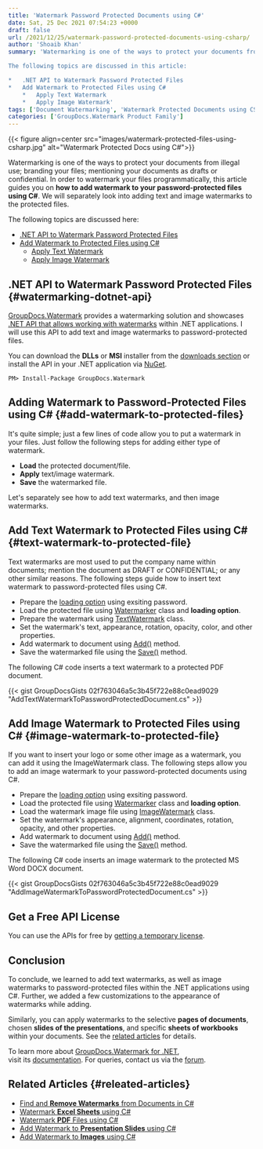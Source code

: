 ```yaml
---
title: 'Watermark Password Protected Documents using C#'
date: Sat, 25 Dec 2021 07:54:23 +0000
draft: false
url: /2021/12/25/watermark-password-protected-documents-using-csharp/
author: 'Shoaib Khan'
summary: 'Watermarking is one of the ways to protect your documents from illegal use; branding your files; mentioning your documents as drafts or confidential. In order to watermark your files programmatically, this article guides you on **how to add watermark to your password-protected files using C#**. We will separately look into adding text and image watermarks to the protected files.

The following topics are discussed in this article:

*   .NET API to Watermark Password Protected Files
*   Add Watermark to Protected Files using C#
    *   Apply Text Watermark
    *   Apply Image Watermark'
tags: ['Document Watermarking', 'Watermark Protected Documents using CSharp', 'Watermark Protected Files using CSharp', 'watermark using csharp', 'Watermarking API for .NET']
categories: ['GroupDocs.Watermark Product Family']
---
```




{{< figure align=center src="images/watermark-protected-files-using-csharp.jpg" alt="Watermark Protected Docs using C#">}}


Watermarking is one of the ways to protect your documents from illegal use; branding your files; mentioning your documents as drafts or confidential. In order to watermark your files programmatically, this article guides you on **how to add watermark to your password-protected files using C#**. We will separately look into adding text and image watermarks to the protected files.

The following topics are discussed here:

*   [.NET API to Watermark Password Protected Files](#watermarking-dotnet-api)
*   [Add Watermark to Protected Files using C#](#add-watermark-to-protected-files)
    *   [Apply Text Watermark](#text-watermark-to-protected-file)
    *   [Apply Image Watermark](#image-watermark-to-protected-file)

## .NET API to Watermark Password Protected Files {#watermarking-dotnet-api}

[GroupDocs.Watermark](https://products.groupdocs.com/watermark/) provides a watermarking solution and showcases [.NET API that allows working with watermarks](https://products.groupdocs.com/watermark/net/) within .NET applications. I will use this API to add text and image watermarks to password-protected files.

You can download the **DLLs** or **MSI** installer from the [downloads section](https://downloads.groupdocs.com/watermark) or install the API in your .NET application via [NuGet](https://www.nuget.org/packages/groupdocs.watermark).

```
PM> Install-Package GroupDocs.Watermark
```

## Adding Watermark to Password-Protected Files using C# {#add-watermark-to-protected-files}

It's quite simple; just a few lines of code allow you to put a watermark in your files. Just follow the following steps for adding either type of watermark.

*   **Load** the protected document/file.
*   **Apply** text/image watermark.
*   **Save** the watermarked file.

Let's separately see how to add text watermarks, and then image watermarks.

## Add Text Watermark to Protected Files using C# {#text-watermark-to-protected-file}

Text watermarks are most used to put the company name within documents; mention the document as DRAFT or CONFIDENTIAL; or any other similar reasons. The following steps guide how to insert text watermark to password-protected files using C#.

*   Prepare the [loading option](https://apireference.groupdocs.com/watermark/net/groupdocs.watermark.options/loadoptions) using exsiting password.
*   Load the protected file using [Watermarker](https://apireference.groupdocs.com/watermark/net/groupdocs.watermark/watermarker) class and **loading option**.
*   Prepare the watermark using [TextWatermark](https://apireference.groupdocs.com/watermark/net/groupdocs.watermark.watermarks/textwatermark) class.
*   Set the watermark's text, appearance, rotation, opacity, color, and other properties.
*   Add watermark to document using [Add()](https://apireference.groupdocs.com/watermark/net/groupdocs.watermark/watermarker/methods/add/index) method.
*   Save the watermarked file using the [Save()](https://apireference.groupdocs.com/watermark/net/groupdocs.watermark/watermarker/methods/save/index) method.

The following C# code inserts a text watermark to a protected PDF document.

{{< gist GroupDocsGists 02f763046a5c3b45f722e88c0ead9029 "AddTextWatermarkToPasswordProtectedDocument.cs" >}}

## Add Image Watermark to Protected Files using C# {#image-watermark-to-protected-file}

If you want to insert your logo or some other image as a watermark, you can add it using the ImageWatermark class. The following steps allow you to add an image watermark to your password-protected documents using C#.

*   Prepare the [loading option](https://apireference.groupdocs.com/watermark/net/groupdocs.watermark.options/loadoptions) using exsiting password.
*   Load the protected file using [Watermarker](https://apireference.groupdocs.com/watermark/net/groupdocs.watermark/watermarker) class and **loading option**.
*   Load the watermark image file using [ImageWatermark](https://apireference.groupdocs.com/watermark/net/groupdocs.watermark.watermarks/imagewatermark) class.
*   Set the watermark's appearance, alignment, coordinates, rotation, opacity, and other properties.
*   Add watermark to document using [Add()](https://apireference.groupdocs.com/watermark/net/groupdocs.watermark/watermarker/methods/add/index) method.
*   Save the watermarked file using the [Save()](https://apireference.groupdocs.com/watermark/net/groupdocs.watermark/watermarker/methods/save/index) method.

The following C# code inserts an image watermark to the protected MS Word DOCX document.

{{< gist GroupDocsGists 02f763046a5c3b45f722e88c0ead9029 "AddImageWatermarkToPasswordProtectedDocument.cs" >}}

## Get a Free API License

You can use the APIs for free by [getting a temporary license](https://purchase.groupdocs.com/temporary-license).

## Conclusion

To conclude, we learned to add text watermarks, as well as image watermarks to password-protected files within the .NET applications using C#. Further, we added a few customizations to the appearance of watermarks while adding.

Similarly, you can apply watermarks to the selective **pages of documents**, chosen **slides of the presentations**, and specific **sheets of workbooks** within your documents. See the [related articles](#releated-articles) for details.

To learn more about [GroupDocs.Watermark for .NET](https://products.groupdocs.com/watermark/net/), visit its [documentation](https://docs.groupdocs.com/watermark/). For queries, contact us via the [forum](https://forum.groupdocs.com/).

## Related Articles {#releated-articles}

*   [Find and **Remove Watermarks** from Documents in C#](https://blog.groupdocs.com/2020/11/27/find-and-remove-watermarks-from-documents-in-csharp/)
*   [Watermark **Excel Sheets** using C#](https://blog.groupdocs.com/2021/11/04/watermark-excel-sheets-using-csharp/)
*   [Watermark **PDF** Files using C#](https://blog.groupdocs.com/2021/07/27/watermark-pdf-files-using-csharp/)
*   [Add Watermark to **Presentation Slides** using C#](https://blog.groupdocs.com/2021/05/01/add-watermark-to-presentations-using-csharp/)
*   [Add Watermark to **Images** using C#](https://blog.groupdocs.com/2020/12/20/add-watermark-to-images-using-csharp-dotnet/)




